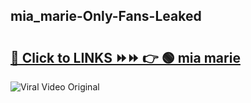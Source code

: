 
 ## mia_marie-Only-Fans-Leaked

# <h2><a href="https://clipsfans.com/mia_marie&ref=git">🔗 Click to LINKS ⏩⏩ 👉 🟢 mia marie </a></h2>

<a href="https://clipsfans.com/mia_marie&ref=git" rel="nofollow" data-target="animated-image.originalLink"><img src="https://i.ibb.co.com/xMMVF88/686577567.gif" alt="Viral Video Original" style="max-width: 100%; display: inline-block;" data-target="animated-image.originalImage"></a>
